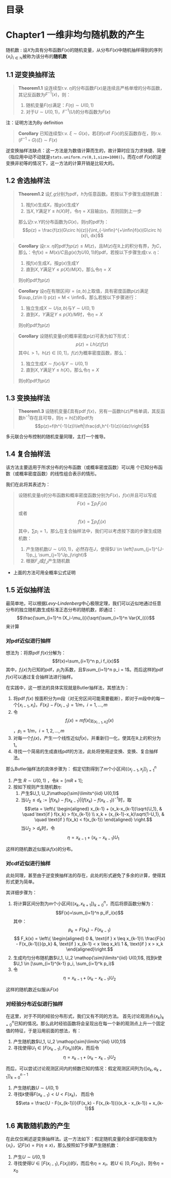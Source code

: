 # 目录


# Chapter1 一维非均匀随机数的产生

随机数
: 设$\mathit{X}$为具有分布函数$F(x)$的随机变量，从分布$F(x)$中随机抽样得到的序列$\{x_i\}_{i\in\mathbb{N}}$被称为该分布的**随机数**

## 1.1 逆变换抽样法

> $\mathbf{Theorem 1.1}$ 设连续型r.v. $\eta$的分布函数$F(x)$是连续且严格单增的分布函数，其记反函数为$F^{-1}(x)$，则：
> 1. 随机变量$F(\eta)$满足：$F(\eta)\sim U(0, 1)$
> 2. 对于$U\sim U(0,1)$，$F^{-1}(U)$的分布函数为$F(x)$

注：证明方法为By definition

> $\mathbf{Corollary}$ 已知连续型r.v. $\xi \sim G(x)$，若$\xi$的cdf $F(x)$的反函数存在，则r.v. $(F^{-1}\circ G)(\xi) \sim F(x)$

逆变换抽样法缺点：这一方法是为数值计算而生的，故计算时应当力求快捷、简便（指应用中动不动就是`stats.uniform.rv(0,1,size=1000)`）。而在cdf $F(x)$的逆变换非初等的情况下，这一方法的计算开销是比较大的。

## 1.2 舍选抽样法

> $\mathbf{Theorem 1.2}$ 设$f,g$分别为pdf，$h$为任意函数。若按以下步骤生成随机数：
> 1. 按$f(x)$生成$\mathit{X}$，按$g(x)$生成$\mathit{Y}$
> 2. 当$\mathit{X},\mathit{Y}$满足$Y \leq h(X)$时，令$\eta = \mathit{X}$且输出$\eta$，否则回到上一步
> 
> 那么记r.v.$\mathit{Y}$的分布函数为$G(x)$，则$\eta$的pdf为：
> $$p(z) = \frac{f(z)(G\circ h)(z)}{\int_{-\infin}^{+\infin}f(x)(G\circ h)(x)\, dx}$$


> $\mathbf{Corollary}$ 设r.v. $\eta$的pdf为$p(z) \leq M(z)$，且$M(z)$在$\mathbb{R}$上的积分有界，为$C$，那么：令$f(x) = M(x)/C$且$g(x)$为$U(0,1)$的pdf，若按以下步骤生成r.v. $\eta$：
> 1. 按$f(x)$生成$\mathit{X}$，按$g(x)$生成$\mathit{Y}$
> 2. 直到$\mathit{X},\mathit{Y}$满足$Y \leq p(\mathit{X})/M(\mathit{X})$，那么令$\eta=\mathit{X}$
> 
> 则$\eta$的pdf为$p(z)$

> $\mathbf{Corollary}$ 设$\eta$在有限区间$I=(a,b)$上取值，具有密度函数$p(z)$满足$\sup_{z\in I} p(z) = M < \infin$，那么若按以下步骤进行：
> 1. 独立生成$\textit{X}\sim U(a,b)$与$Y\sim U(0,1)$
> 2. 直到$\textit{X}$，$\textit{Y}$满足$\textit{Y}\leq p(\textit{X})/M$时，令$\eta = \textit{X}$
> 
> 则$\eta$的pdf为$p(z)$

> $\mathbf{Corollary}$ 设随机变量$\eta$的概率密度$p(z)$可表为如下形式：$$p(z) = Lh(z)f(z)$$其中$L > 1$，$h(z) \in [0,1]$，$f(z)$为概率密度函数，那么：
> 1. 独立生成$\textit{X}\sim f(x)$与$Y\sim U(0,1)$
> 2. 直到$\mathit{X},\mathit{Y}$满足$Y \leq h(\mathit{X})$，那么令$\eta=\mathit{X}$
> 
> 则$\eta$的pdf为$p(z)$

## 1.3 变换抽样法

> $\mathbf{Theorem 1.3}$ 设随机变量$\xi$具有pdf $f(x)$，另有一函数$h(z)$严格单调，其反函数$h^{-1}$存在且可导，则$\eta = h(\xi)$的pdf为
> $$p(z)=f(h^{-1}(z))\left|\frac{d\,h^{-1}(z)}{dz}\right|$$

多元联合分布控制的随机变量同理，主打一个推导。

## 1.4 复合抽样法

该方法主要适用于所求分布的分布函数（或概率密度函数）可以用 个已知分布函数（或概率密度函数）的线性组合表示的情形。

我们在此将其表述为：
> 设随机变量$\eta$的分布函数和概率密度函数分别为$F(x)$，$f(x)$并且可以写成$$F(x) = \sum p_iF_i(x)$$或者$$f(x)=\sum p_if_i(x)$$
> 其中，$\sum p_i = 1$，那么在复合抽样法中，我们可以考虑按下面的步骤生成随机数：
> 1. 产生随机数$U\sim U(0,1)$，必然存在$J$，使得$U \in \left[\sum_{j=1}^{J-1}p_j, \sum_{j=1}^Jp_j\right)$
> 2. 根据$F_J$或$f_J$产生随机数

* 上面的方法可用全概率公式证明

## 1.5 近似抽样法

最简单地，可以根据*Levy-Lindenberg*中心极限定理，我们可以近似地通过任意分布的独立随机数生成标准正态分布的随机数，即通过：
$$\frac{\sum_{i=1}^n (X_i-\mu_i)}{\sqrt{\sum_{i=1}^n Var(X_i)}}$$来计算

### 对pdf近似进行抽样

想法为：将原pdf $f(x)$分解为：$$f(x)=\sum_{i=1}^n p_i f_i(x)$$其中，$f_i(x)$为已知的pdf，$p_i$为系数，且$\sum_{i=1}^n p_i = 1$。而后这样的pdf $f(x)$可以通过复合抽样法进行抽样。

在实践中，这一想法的具体实现就是Butler抽样法，其想法为：
1. 将pdf $f(x)$ 按面积分为$m$段（对无穷区间可能需要截断），即对于$m$段中的每一个$[x_{i-1}, x_i]$，$F(x_i) - F(x_{i-1}) = 1/m$，$i=1,\ldots,m$
2. 令$$f_i(x)=mf(x)\chi_{(x_{i-1}, x_i]}(x)$$，$p_i = 1/m$，$i=1,2,\ldots,m$
3. 对每一个$f_i(x)$，产生一个线性近似$\tilde{f}(x)$，并重新归一化，使其在$\mathbb{R}$上的积分为1。
4. 寻找一个简易的生成直线pdf的方法，此处将使用逆变换、变换、复合抽样法。

那么Butler抽样法的具体步骤为：
假定切割得到了$m$个小区间$\{(x_{j-1}, x_j]\}_{j=1}^n$
1. 产生 $R \sim U(0, 1)$ ，令$k = [mR+1]$;
2. 按如下规则产生随机数$\eta$:
   1. 产生$U_1, U_2\mathop{\sim}\limits^{iid} U(0,1)$
   2. 当$U_2 \leq d_k := \lvert f(x_k)-f(x_{k-1})\rvert(f(x_k)-f(x_{k-1}))^{-1}$时，取$$\eta = \left\{ \begin{aligned}
    x_{k-1} + (x_k-x_{k-1})\sqrt{U_1}, & \quad \text{if } f(x_k) > f(x_{k-1}) \\
    x_k + (x_{k-1}-x_k)\sqrt{1-U_1}, & \quad \text{if } f(x_k) < f(x_{k-1})
   \end{aligned}
   \right.$$当$U_2 > d_k$时，令$$\eta=x_{k-1} + (x_k-x_{k-1})U_1$$
   
这样的随机数近似服从$f(x)$的分布。

### 对cdf近似进行抽样

此处同理，甚至由于逆变换抽样法的存在，此处的形式避免了多余的计算，使得其形式更为简单。

其详细步骤为：
1. 将计算区间分割为$m$个小区间$\{(x_k,x_{k+1}]\}_{k=0}^n$，而后将原函数分解为：$$F(x)=\sum_{i=1}^n p_iF_i(x)$$ 其中：$$p_k = F(x_k) - F(x_{k-1})$$ $$ F_k(x) = \left\{ 
   \begin{aligned}
   0 &, \text{if } x \leq x_{k-1}\\
   \frac{F(x) - F(x_{k-1})}{p_k} &, \text{if } x_{k-1} < x \leq x_k\\
   1 &, \text{if } x > x_k
   \end{aligned}\right.$$
2. 生成均匀分布随机数$U_1, U_2 \mathop{\sim}\limits^{iid} U(0,1)$, 找到$k$使$U_1 \in [\sum_{i=1}^{k-1} p_i, \sum_{i=1}^k p_i)$
3. 令$$\eta = x_{k-1} + (x_k - x_{k-1})U_2$$

这样的随机数近似服从$F(x)$

### 对经验分布近似进行抽样

在这里，对于不同的经验分布形式，我们又有不同的方法。
首先讨论观测点$\{x_k\}_{k=0}^n$已知的情况。那么此时经验函数将会呈现出在每一个新的观测点上升一个固定值的特征，于是沿用前面的想法，有：
1. 产生随机数$U_1, U_2 \mathop{\sim}\limits^{iid} U(0,1)$
2. 寻找使得$U_1 \in [F(x_{k-1}), F(x_k))$的$k$，而后令$$\eta = x_{k-1} + (x_k - x_{k-1})U_2$$

而后，可以尝试讨论观测区间内的频数已知的情况：假定观测区间列为$\{[a_k, a_{k+1}]\}_{k=0}^{n-1}$
1. 产生随机数$U \sim U(0,1)$
2. 寻找$k$使得$F(x_{k-1}) < U < F(x_k)$， 而后令$$\eta = \frac{U - F(x_{k-1})}{F(x_k) - F(x_{k-1})}(x_k - x_{k-1}) + x_{k-1}$$

## 1.6 离散随机数的产生

在此仅仅阐述逆变换抽样法。这一方法如下：假定随机变量的全部可能取值为$\{x_i\}$，记$F(x) = \mathbb{P}(\eta \leq x)$，那么按照如下步骤产生随机数：
1. 产生$U\sim U(0,1)$
2. 寻找使得$U \in [F(x_{i-1}), F(x_i))$的$i$，而后令$\eta = x_i$。若$U \in [0, F(x_0))$，则令$\eta = x_0$